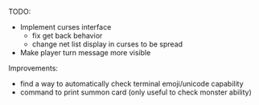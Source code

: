 TODO:
- Implement curses interface
    - fix get back behavior
    - change net list display in curses to be spread
- Make player turn message more visible

Improvements:
- find a way to automatically check terminal emoji/unicode
capability
- command to print summon card (only useful to check monster
ability)
